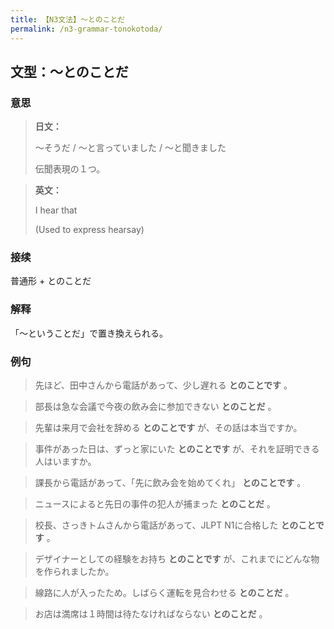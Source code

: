 ```yaml
---
title: 【N3文法】〜とのことだ
permalink: /n3-grammar-tonokotoda/
---
```


## 文型：〜とのことだ

### 意思

> **日文：**
> 
> 〜そうだ / 〜と言っていました / 〜と聞きました
> 
> 伝聞表現の１つ。


> **英文：**
> 
> I hear that
> 
> (Used to express hearsay)


### 接续

普通形 + とのことだ

### 解释

「〜ということだ」で置き換えられる。

### 例句

> 先ほど、田中さんから電話があって、少し遅れる **とのことです** 。

> 部長は急な会議で今夜の飲み会に参加できない **とのことだ** 。

> 先輩は来月で会社を辞める **とのことです** が、その話は本当ですか。

> 事件があった日は、ずっと家にいた **とのことです** が、それを証明できる人はいますか。

> 課長から電話があって、「先に飲み会を始めてくれ」 **とのことです** 。

> ニュースによると先日の事件の犯人が捕まった **とのことだ** 。

> 校長、さっきトムさんから電話があって、JLPT N1に合格した **とのことです** 。

> デザイナーとしての経験をお持ち **とのことです** が、これまでにどんな物を作られましたか。

> 線路に人が入ったため。しばらく運転を見合わせる **とのことだ** 。

> お店は満席は１時間は待たなければならない **とのことだ** 。

